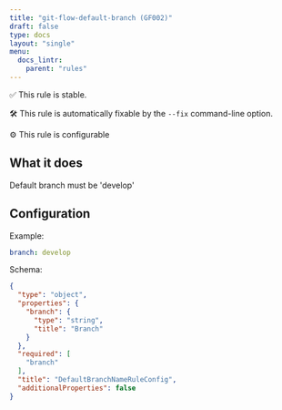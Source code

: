 ```yaml
---
title: "git-flow-default-branch (GF002)"
draft: false
type: docs
layout: "single"
menu:
  docs_lintr:
    parent: "rules"
---
```


✅  This rule is stable.

🛠️ This rule is automatically fixable by the `--fix` command-line option.

⚙️ This rule is configurable

## What it does

Default branch must be 'develop'

## Configuration

Example:

```yaml
branch: develop
```

Schema:

```json
{
  "type": "object",
  "properties": {
    "branch": {
      "type": "string",
      "title": "Branch"
    }
  },
  "required": [
    "branch"
  ],
  "title": "DefaultBranchNameRuleConfig",
  "additionalProperties": false
}
```
